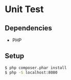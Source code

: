 # Unit Test

## Dependencies

- PHP

## Setup

```sh
$ php composer.phar install
$ php -S localhost:8080
```

